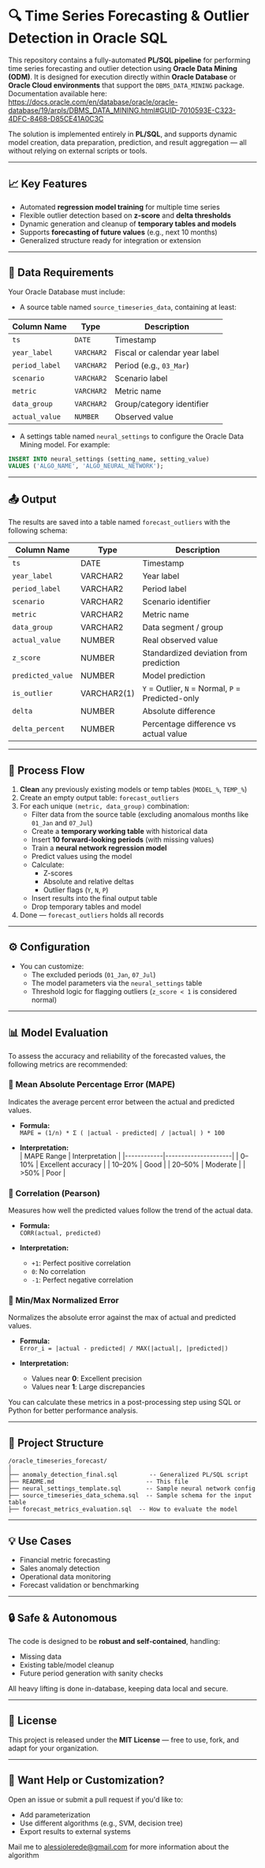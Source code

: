 
# 🔍 Time Series Forecasting & Outlier Detection in Oracle SQL

This repository contains a fully-automated **PL/SQL pipeline** for performing time series forecasting and outlier detection using **Oracle Data Mining (ODM)**. It is designed for execution directly within **Oracle Database** or **Oracle Cloud environments** that support the `DBMS_DATA_MINING` package.
Documentation available here: https://docs.oracle.com/en/database/oracle/oracle-database/19/arpls/DBMS_DATA_MINING.html#GUID-7010593E-C323-4DFC-8468-D85CE41A0C3C

The solution is implemented entirely in **PL/SQL**, and supports dynamic model creation, data preparation, prediction, and result aggregation — all without relying on external scripts or tools.

---

## 📈 Key Features

- Automated **regression model training** for multiple time series
- Flexible outlier detection based on **z-score** and **delta thresholds**
- Dynamic generation and cleanup of **temporary tables and models**
- Supports **forecasting of future values** (e.g., next 10 months)
- Generalized structure ready for integration or extension

---

## 🧱 Data Requirements

Your Oracle Database must include:

- A source table named `source_timeseries_data`, containing at least:

| Column Name      | Type         | Description                    |
|------------------|--------------|--------------------------------|
| `ts`             | `DATE`       | Timestamp                      |
| `year_label`     | `VARCHAR2`   | Fiscal or calendar year label |
| `period_label`   | `VARCHAR2`   | Period (e.g., `03_Mar`)        |
| `scenario`       | `VARCHAR2`   | Scenario label                 |
| `metric`         | `VARCHAR2`   | Metric name                    |
| `data_group`     | `VARCHAR2`   | Group/category identifier      |
| `actual_value`   | `NUMBER`     | Observed value                 |

- A settings table named `neural_settings` to configure the Oracle Data Mining model. For example:

```sql
INSERT INTO neural_settings (setting_name, setting_value)
VALUES ('ALGO_NAME', 'ALGO_NEURAL_NETWORK');
```

---

## 📤 Output

The results are saved into a table named `forecast_outliers` with the following schema:

| Column Name        | Type         | Description                              |
|--------------------|--------------|------------------------------------------|
| `ts`               | DATE         | Timestamp                                |
| `year_label`       | VARCHAR2     | Year label                               |
| `period_label`     | VARCHAR2     | Period label                             |
| `scenario`         | VARCHAR2     | Scenario identifier                      |
| `metric`           | VARCHAR2     | Metric name                              |
| `data_group`       | VARCHAR2     | Data segment / group                     |
| `actual_value`     | NUMBER       | Real observed value                      |
| `z_score`          | NUMBER       | Standardized deviation from prediction   |
| `predicted_value`  | NUMBER       | Model prediction                         |
| `is_outlier`       | VARCHAR2(1)  | `Y` = Outlier, `N` = Normal, `P` = Predicted-only |
| `delta`            | NUMBER       | Absolute difference                      |
| `delta_percent`    | NUMBER       | Percentage difference vs actual value    |

---

## 🔁 Process Flow

1. **Clean** any previously existing models or temp tables (`MODEL_%`, `TEMP_%`)
2. Create an empty output table: `forecast_outliers`
3. For each unique `(metric, data_group)` combination:
   - Filter data from the source table (excluding anomalous months like `01_Jan` and `07_Jul`)
   - Create a **temporary working table** with historical data
   - Insert **10 forward-looking periods** (with missing values)
   - Train a **neural network regression model**
   - Predict values using the model
   - Calculate:
     - Z-scores
     - Absolute and relative deltas
     - Outlier flags (`Y`, `N`, `P`)
   - Insert results into the final output table
   - Drop temporary tables and model
4. Done — `forecast_outliers` holds all records

---

## ⚙️ Configuration

- You can customize:
  - The excluded periods (`01_Jan`, `07_Jul`)
  - The model parameters via the `neural_settings` table
  - Threshold logic for flagging outliers (`z_score < 1` is considered normal)

---
## 📊 Model Evaluation

To assess the accuracy and reliability of the forecasted values, the following metrics are recommended:

### 🔹 Mean Absolute Percentage Error (MAPE)
Indicates the average percent error between the actual and predicted values.

- **Formula:**  
  `MAPE = (1/n) * Σ ( |actual - predicted| / |actual| ) * 100`

- **Interpretation:**  
  | MAPE Range | Interpretation      |
  |------------|---------------------|
  | 0–10%      | Excellent accuracy  |
  | 10–20%     | Good                |
  | 20–50%     | Moderate            |
  | >50%       | Poor                |

### 🔹 Correlation (Pearson)
Measures how well the predicted values follow the trend of the actual data.

- **Formula:**  
  `CORR(actual, predicted)`

- **Interpretation:**
  - `+1`: Perfect positive correlation
  - `0`: No correlation
  - `-1`: Perfect negative correlation

### 🔹 Min/Max Normalized Error
Normalizes the absolute error against the max of actual and predicted values.

- **Formula:**  
  `Error_i = |actual - predicted| / MAX(|actual|, |predicted|)`

- **Interpretation:**
  - Values near **0**: Excellent precision
  - Values near **1**: Large discrepancies

You can calculate these metrics in a post-processing step using SQL or Python for better performance analysis.

---

## 📁 Project Structure

```
/oracle_timeseries_forecast/
│
├── anomaly_detection_final.sql         -- Generalized PL/SQL script
├── README.md                          -- This file
├── neural_settings_template.sql       -- Sample neural network config
├── source_timeseries_data_schema.sql  -- Sample schema for the input table
├── forecast_metrics_evaluation.sql  -- How to evaluate the model
```

---

## 💡 Use Cases

- Financial metric forecasting
- Sales anomaly detection
- Operational data monitoring
- Forecast validation or benchmarking

---

## 🔒 Safe & Autonomous

The code is designed to be **robust and self-contained**, handling:
- Missing data
- Existing table/model cleanup
- Future period generation with sanity checks

All heavy lifting is done in-database, keeping data local and secure.

---

## 📜 License

This project is released under the **MIT License** — free to use, fork, and adapt for your organization.

---

## 🧰 Want Help or Customization?

Open an issue or submit a pull request if you'd like to:
- Add parameterization
- Use different algorithms (e.g., SVM, decision tree)
- Export results to external systems

Mail me to alessiolerede@gmail.com for more information about the algorithm
